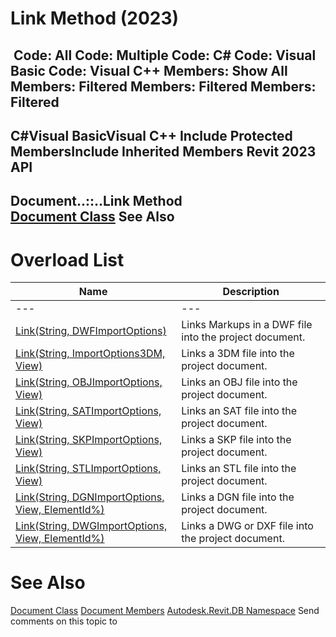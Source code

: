 # Link Method (2023)

﻿
 Code: All Code: Multiple Code: C# Code: Visual Basic Code: Visual C++  Members: Show All Members: Filtered Members: Filtered Members: Filtered   
---  
C#Visual BasicVisual C++
Include Protected MembersInclude Inherited Members
Revit 2023 API  
---  
Document..::..Link Method   
[Document Class](db03274b-a107-aa32-9034-f3e0df4bb1ec.md "Document Class") See Also  
---  
# Overload List
| Name | Description |
| --- | --- |
| --- | --- | --- |
| [Link(String, DWFImportOptions)](4d18bcd5-77bb-a1fe-6789-dfcf5afee849.md "Link Method \(String, DWFImportOptions\)") | Links Markups in a DWF file into the project document. |
| [Link(String, ImportOptions3DM, View)](10dac8a0-bf4c-d238-9635-9b2aa58e156b.md "Link Method \(String, ImportOptions3DM, View\)") | Links a 3DM file into the project document. |
| [Link(String, OBJImportOptions, View)](201f87c1-50c8-2542-d7a5-0dc2b2e706a0.md "Link Method \(String, OBJImportOptions, View\)") | Links an OBJ file into the project document. |
| [Link(String, SATImportOptions, View)](c3629b13-f58b-78f3-1a81-29340774199a.md "Link Method \(String, SATImportOptions, View\)") | Links an SAT file into the project document. |
| [Link(String, SKPImportOptions, View)](cc612dab-6830-d114-4213-d52acc5bd377.md "Link Method \(String, SKPImportOptions, View\)") | Links a SKP file into the project document. |
| [Link(String, STLImportOptions, View)](d2a98d4f-d64e-6941-2c5b-fc43ead1b6f3.md "Link Method \(String, STLImportOptions, View\)") | Links an STL file into the project document. |
| [Link(String, DGNImportOptions, View, ElementId%)](a5c932ef-4e3b-bf83-c7df-e9cc827eeaeb.md "Link Method \(String, DGNImportOptions, View, ElementId\)") | Links a DGN file into the project document. |
| [Link(String, DWGImportOptions, View, ElementId%)](f3112a35-91c2-7783-f346-8f21d7cb99b5.md "Link Method \(String, DWGImportOptions, View, ElementId\)") | Links a DWG or DXF file into the project document. |

# See Also
[Document Class](db03274b-a107-aa32-9034-f3e0df4bb1ec.md "Document Class")
[Document Members](9a38d78f-5d4f-b59b-52b4-197017d2038a.md "Document Members")
[Autodesk.Revit.DB Namespace](87546ba7-461b-c646-cbb1-2cb8f5bff8b2.md "Autodesk.Revit.DB Namespace")
Send comments on this topic to 